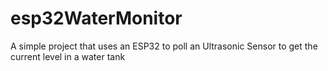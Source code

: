 # esp32WaterMonitor
A simple project that uses an ESP32 to poll an Ultrasonic Sensor to get the current level in a water tank
